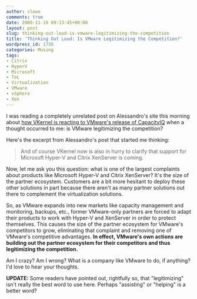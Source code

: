 ```yaml
---
author: slowe
comments: true
date: 2009-11-16 09:13:45+00:00
layout: post
slug: thinking-out-loud-is-vmware-legitimizing-the-competition
title: 'Thinking Out Loud: Is VMware Legitimizing the Competition?'
wordpress_id: 1736
categories: Musing
tags:
- Citrix
- HyperV
- Microsoft
- ToL
- Virtualization
- VMware
- vSphere
- Xen
---
```


I was reading a completely unrelated post on Alessandro's site this morning about [how VKernel is reacting to VMware's release of CapacityIQ](http://www.virtualization.info/2009/11/vkernel-defends-against-vmware-attack.html?utm_source=feedburner&utm_medium=feed&utm_campaign=Feed%3A+Virtualization_info+(virtualization.info)) when a thought occurred to me: is VMware legitimizing the competition?

Here's the excerpt from Alessandro's post that started me thinking:

>And of course VKernel now is also in hurry to clarify that support for Microsoft Hyper-V and Citrix XenServer is coming.

Now, let me ask you this question: what is one of the largest complaints about products like Microsoft Hyper-V and Citrix XenServer? It's the size of the partner ecosystem. Customers are a bit more hesitant to deploy these other solutions in part because there aren't as many partner solutions out there to complement the virtualization solutions.

So, as VMware expands into new markets like capacity management and monitoring, backups, etc., former VMware-only partners are forced to adapt their products to work with Hyper-V and XenServer in order to protect themselves. This causes the size of the partner ecosystem for VMware's competitors to grow, eliminating that complaint and removing one of VMware's competitive advantages. **In effect, VMware's own actions are building out the partner ecosystem for their competitors and thus legitimizing the competition.**

Am I crazy? Am I wrong? What is a company like VMware to do, if anything? I'd love to hear your thoughts.

**UPDATE:** Some readers have pointed out, rightfully so, that "legitimizing" isn't really the best word to use here. Perhaps "assisting" or "helping" is a better word?
